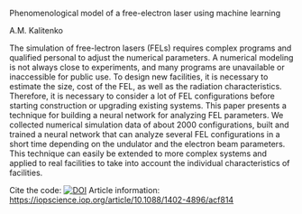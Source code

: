 Phenomenological model of a free-electron laser using machine learning

A.M. Kalitenko

The simulation of free-lectron lasers (FELs) requires complex programs and qualified personal to adjust the numerical parameters. A numerical modeling is not always close to experiments, and many programs are unavailable or inaccessible for public use. To design new facilities, it is necessary to estimate the size, cost of the FEL, as well as the radiation characteristics. Therefore, it is necessary to consider a lot of FEL configurations before starting construction or upgrading existing systems. This paper presents a technique for building a neural network for analyzing FEL parameters. We collected numerical simulation data of about 2000 configurations, built and trained a neural network that can analyze several FEL configurations in a short time depending on the undulator and the electron beam parameters. This technique can easily be extended to more complex systems and applied to real facilities to take into account the individual characteristics of facilities.

Cite the code: [![DOI](https://zenodo.org/badge/605536962.svg)](https://zenodo.org/badge/latestdoi/605536962)
Article information: https://iopscience.iop.org/article/10.1088/1402-4896/acf814
